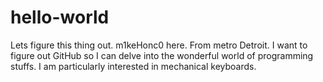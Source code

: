# hello-world
Lets figure this thing out. 
m1keHonc0 here. From metro Detroit. I want to figure out GitHub so I can delve into the wonderful world of programming stuffs. I am particularly interested in mechanical keyboards.

